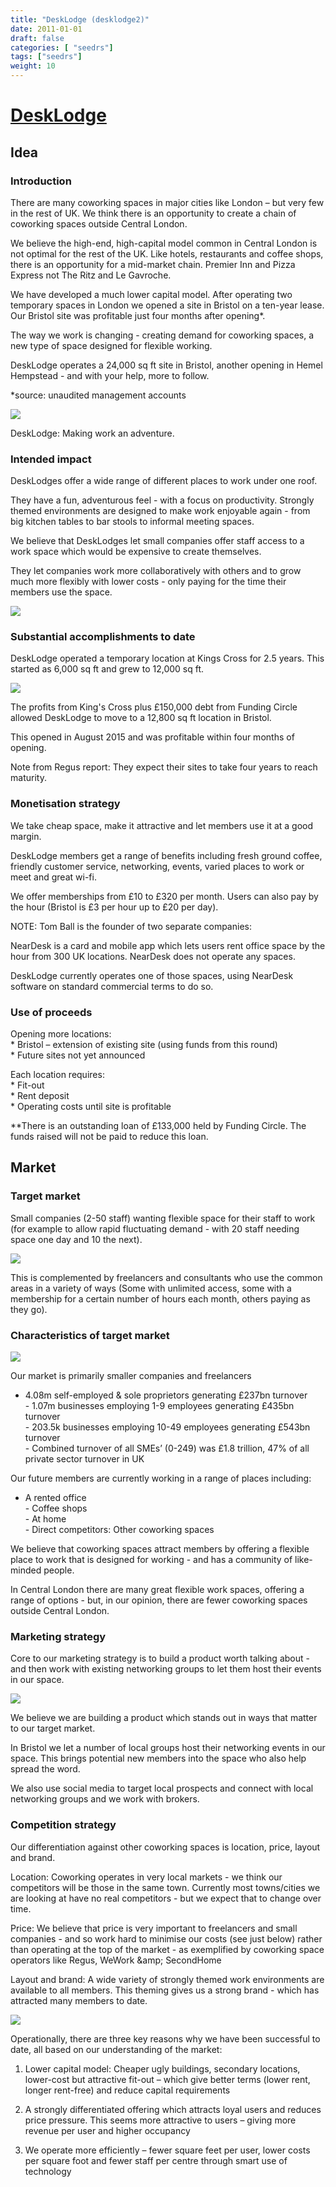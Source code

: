 ```yaml
---
title: "DeskLodge (desklodge2)"
date: 2011-01-01
draft: false
categories: [ "seedrs"]
tags: ["seedrs"]
weight: 10
---
```


# [DeskLodge](https://www.seedrs.com/desklodge2)

## Idea

### Introduction

There are many coworking spaces in major cities like London – but very few in the rest of UK. We think there is an opportunity to create a chain of coworking spaces outside Central London.

We believe the high-end, high-capital model common in Central London is not optimal for the rest of the UK. Like hotels, restaurants and coffee shops, there is an opportunity for a mid-market chain. Premier Inn and Pizza Express not The Ritz and Le Gavroche.

We have developed a much lower capital model. After operating two temporary spaces in London we opened a site in Bristol on a ten-year lease. Our Bristol site was profitable just four months after opening*.

The way we work is changing - creating demand for coworking spaces, a new type of space designed for flexible working.

DeskLodge operates a 24,000 sq ft site in Bristol, another opening in Hemel Hempstead - and with your help, more to follow.

*source: unaudited management accounts

![](/img/seedrs/uploads/startup/section_image/image/7914/t3l8y1r9e3zqtrmf1604ehfteo7nqzr/Evoke017-511.jpg?rect=0%2C-2%2C511%2C241&w=600&fit=clip&s=936966c2cb5eddbfe9c489a2e77ce28d)

DeskLodge: Making work an adventure.

### Intended impact

DeskLodges offer a wide range of different places to work under one roof.

They have a fun, adventurous feel - with a focus on productivity. Strongly themed environments are designed to make work enjoyable again - from big kitchen tables to bar stools to informal meeting spaces.

We believe that DeskLodges let small companies offer staff access to a work space which would be expensive to create themselves.

They let companies work more collaboratively with others and to grow much more flexibly with lower costs - only paying for the time their members use the space.

![](/img/seedrs/uploads/startup/section_image/image/7915/haxg5nd7d2hvlh09wgp9mkzilmgtpw/DaveQuote.PNG?rect=0%2C0%2C511%2C300&w=600&fit=clip&s=33d53e0bd248dacd4f1dbd817c52302b)

### Substantial accomplishments to date

DeskLodge operated a temporary location at Kings Cross for 2.5 years. This started as 6,000 sq ft and grew to 12,000 sq ft.

![](/img/seedrs/uploads/startup/section_image/image/7916/mfqqrykhu5c5c5t3pd47oknonuxyso1/KXMK025-511.jpg?rect=0%2C-2%2C511%2C247&w=600&fit=clip&s=37b06427cdbfdddcf1d1e7304d35e0b1)

The profits from King's Cross plus £150,000 debt from Funding Circle allowed DeskLodge to move to a 12,800 sq ft location in Bristol.

This opened in August 2015 and was profitable within four months of opening.

Note from Regus report: They expect their sites to take four years to reach maturity.

### Monetisation strategy

We take cheap space, make it attractive and let members use it at a good margin.

DeskLodge members get a range of benefits including fresh ground coffee, friendly customer service, networking, events, varied places to work or meet and great wi-fi.

We offer memberships from £10 to £320 per month. Users can also pay by the hour (Bristol is £3 per hour up to £20 per day).

NOTE: Tom Ball is the founder of two separate companies:

NearDesk is a card and mobile app which lets users rent office space by the hour from 300 UK locations. NearDesk does not operate any spaces.

DeskLodge currently operates one of those spaces, using NearDesk software on standard commercial terms to do so.

### Use of proceeds

Opening more locations: <br>* Bristol – extension of existing site (using funds from this round) <br>* Future sites not yet announced

Each location requires: <br>* Fit-out <br>* Rent deposit <br>* Operating costs until site is profitable

**There is an outstanding loan of £133,000 held by Funding Circle. The funds raised will not be paid to reduce this loan.

## Market

### Target market

Small companies (2-50 staff) wanting flexible space for their staff to work (for example to allow rapid fluctuating demand - with 20 staff needing space one day and 10 the next).

![](/img/seedrs/uploads/startup/section_image/image/7917/4t2h7bjmtjolbcrtcaq1s1lw52pq0kx/LilyQuote.png?rect=0%2C0%2C511%2C350&w=600&fit=clip&s=5b1a4546a9f2a7301a78c18be6f4f3ff)

This is complemented by freelancers and consultants who use the common areas in a variety of ways (Some with unlimited access, some with a membership for a certain number of hours each month, others paying as they go).

### Characteristics of target market

![](/img/seedrs/uploads/startup/section_image/image/7918/azu9p666qshag9kyjbx0pf3bdqj3t6p/LouisQuote.PNG?rect=0%2C0%2C511%2C310&w=600&fit=clip&s=a62b27cdd6de2a9bcd390f127542417c)

Our market is primarily smaller companies and freelancers

- 4.08m self-employed &amp; sole proprietors generating £237bn turnover <br>- 1.07m businesses employing 1-9 employees generating £435bn turnover <br>- 203.5k businesses employing 10-49 employees generating £543bn turnover <br>- Combined turnover of all SMEs’ (0-249) was £1.8 trillion, 47% of all private sector turnover in UK

Our future members are currently working in a range of places including:

- A rented office <br>- Coffee shops <br>- At home <br>- Direct competitors: Other coworking spaces

We believe that coworking spaces attract members by offering a flexible place to work that is designed for working - and has a community of like-minded people.

In Central London there are many great flexible work spaces, offering a range of options - but, in our opinion, there are fewer coworking spaces outside Central London.

### Marketing strategy

Core to our marketing strategy is to build a product worth talking about - and then work with existing networking groups to let them host their events in our space.

![](/img/seedrs/uploads/startup/section_image/image/7919/bo6ynnjcdik6zwn2pjs6az2fbskl0q2/IMG_2256-511.JPG?rect=0%2C0%2C511%2C290&w=600&fit=clip&s=afe342bf52bcdcbbdcf89b4419442f65)

We believe we are building a product which stands out in ways that matter to our target market.

In Bristol we let a number of local groups host their networking events in our space. This brings potential new members into the space who also help spread the word.

We also use social media to target local prospects and connect with local networking groups and we work with brokers.

### Competition strategy

Our differentiation against other coworking spaces is location, price, layout and brand.

Location: Coworking operates in very local markets - we think our competitors will be those in the same town. Currently most towns/cities we are looking at have no real competitors - but we expect that to change over time.

Price: We believe that price is very important to freelancers and small companies - and so work hard to minimise our costs (see just below) rather than operating at the top of the market - as exemplified by coworking space operators like Regus, WeWork &amp;amp; SecondHome

Layout and brand: A wide variety of strongly themed work environments are available to all members. This theming gives us a strong brand - which has attracted many members to date.

![](/img/seedrs/uploads/startup/section_image/image/7920/l6iob8i9aj7owgg5az9f34fjyhktadb/_79A2391-511.jpg?rect=0%2C0%2C511%2C256&w=600&fit=clip&s=d7fd7c66aa9f24ae41d4a3119e925f24)

Operationally, there are three key reasons why we have been successful to date, all based on our understanding of the market:

1. Lower capital model: Cheaper ugly buildings, secondary locations, lower-cost but attractive fit-out – which give better terms (lower rent, longer rent-free) and reduce capital requirements

2. A strongly differentiated offering which attracts loyal users and reduces price pressure. This seems more attractive to users – giving more revenue per user and higher occupancy

3. We operate more efficiently – fewer square feet per user, lower costs per square foot and fewer staff per centre through smart use of technology

